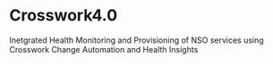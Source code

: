 # Crosswork4.0
Inetgrated Health Monitoring and Provisioning of NSO services using Crosswork Change Automation and Health Insights
